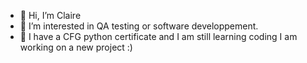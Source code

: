 - 👋 Hi, I’m Claire
- 👀 I’m interested in QA testing or software developpement.
- 🌱 I have a CFG python certificate and I am still learning coding I am working on a new project :)


<!---
ClaireWa/ClaireWa is a ✨ special ✨ repository because its `README.md` (this file) appears on your GitHub profile.
You can click the Preview link to take a look at your changes.
--->
